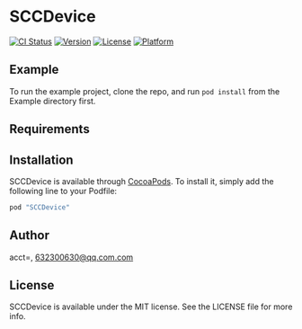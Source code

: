 # SCCDevice

[![CI Status](http://img.shields.io/travis/acct<blob>=<NULL>/SCCDevice.svg?style=flat)](https://travis-ci.org/acct<blob>=<NULL>/SCCDevice)
[![Version](https://img.shields.io/cocoapods/v/SCCDevice.svg?style=flat)](http://cocoapods.org/pods/SCCDevice)
[![License](https://img.shields.io/cocoapods/l/SCCDevice.svg?style=flat)](http://cocoapods.org/pods/SCCDevice)
[![Platform](https://img.shields.io/cocoapods/p/SCCDevice.svg?style=flat)](http://cocoapods.org/pods/SCCDevice)

## Example

To run the example project, clone the repo, and run `pod install` from the Example directory first.

## Requirements

## Installation

SCCDevice is available through [CocoaPods](http://cocoapods.org). To install
it, simply add the following line to your Podfile:

```ruby
pod "SCCDevice"
```

## Author

acct<blob>=<NULL>, 632300630@qq.com.com

## License

SCCDevice is available under the MIT license. See the LICENSE file for more info.
